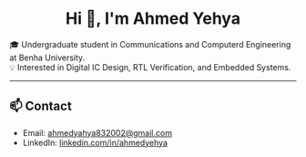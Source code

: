 <h1 align="center">Hi 👋, I'm Ahmed Yehya</h1>


🎓 Undergraduate student in Communications and Computerd Engineering at Benha University.  
💡 Interested in Digital IC Design, RTL Verification, and Embedded Systems.

---


## 📫 Contact
- Email: ahmedyahya832002@gmail.com  
- LinkedIn: [linkedin.com/in/ahmedyehya](www.linkedin.com/in/ahmed-yehya-0baa9424b)


